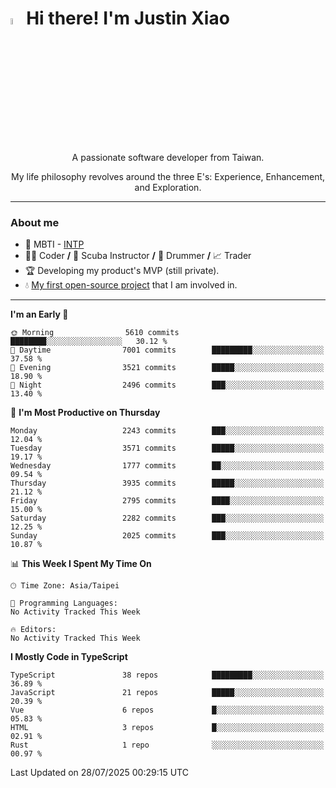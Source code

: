 # <img src="https://media.giphy.com/media/hvRJCLFzcasrR4ia7z/giphy.gif" width="5%">Hi there! I'm Justin Xiao
<p align="center">A passionate software developer from Taiwan.  </p>
<p align="center">My life philosophy revolves around the three E's: Experience, Enhancement, and Exploration.</p>

---
### About me
- 👀 MBTI - [INTP](https://www.16personalities.com/intp-personality)
- 👨‍💻 Coder **/** 🤿 Scuba Instructor **/** 🥁 Drummer **/** 📈 Trader
- 🏆 Developing my product's MVP (still private).
- 💧 [My first open-source project](https://github.com/Game-as-a-Service/Game-Lobby-Web) that I am involved in.

---
<!--START_SECTION:waka-->
**I'm an Early 🐤** 

```text
🌞 Morning                5610 commits        ████████░░░░░░░░░░░░░░░░░   30.12 % 
🌆 Daytime                7001 commits        █████████░░░░░░░░░░░░░░░░   37.58 % 
🌃 Evening                3521 commits        █████░░░░░░░░░░░░░░░░░░░░   18.90 % 
🌙 Night                  2496 commits        ███░░░░░░░░░░░░░░░░░░░░░░   13.40 % 
```
📅 **I'm Most Productive on Thursday** 

```text
Monday                   2243 commits        ███░░░░░░░░░░░░░░░░░░░░░░   12.04 % 
Tuesday                  3571 commits        █████░░░░░░░░░░░░░░░░░░░░   19.17 % 
Wednesday                1777 commits        ██░░░░░░░░░░░░░░░░░░░░░░░   09.54 % 
Thursday                 3935 commits        █████░░░░░░░░░░░░░░░░░░░░   21.12 % 
Friday                   2795 commits        ████░░░░░░░░░░░░░░░░░░░░░   15.00 % 
Saturday                 2282 commits        ███░░░░░░░░░░░░░░░░░░░░░░   12.25 % 
Sunday                   2025 commits        ███░░░░░░░░░░░░░░░░░░░░░░   10.87 % 
```


📊 **This Week I Spent My Time On** 

```text
🕑︎ Time Zone: Asia/Taipei

💬 Programming Languages: 
No Activity Tracked This Week

🔥 Editors: 
No Activity Tracked This Week
```

**I Mostly Code in TypeScript** 

```text
TypeScript               38 repos            █████████░░░░░░░░░░░░░░░░   36.89 % 
JavaScript               21 repos            █████░░░░░░░░░░░░░░░░░░░░   20.39 % 
Vue                      6 repos             █░░░░░░░░░░░░░░░░░░░░░░░░   05.83 % 
HTML                     3 repos             █░░░░░░░░░░░░░░░░░░░░░░░░   02.91 % 
Rust                     1 repo              ░░░░░░░░░░░░░░░░░░░░░░░░░   00.97 % 
```




 Last Updated on 28/07/2025 00:29:15 UTC
<!--END_SECTION:waka-->
